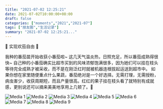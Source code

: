 ```yaml
---
title: "2021-07-02 12:25:21"
date: 2021-07-02T10:00:00+08:00
draft: false
categories: ["moments","2021","2021-07"]
tags: ["朋友圈","生活记录"]
summary: "2021-07-02 12:25:21..."
---
```


🍅 实现欢茄自由 🍅

我种的番茄苗开始收获小番茄啦~
这几天气温炎热，日照充足，所以番茄成熟得很快~
自己种的小番茄确实比超市买到的风味浓郁饱满很多，因为她们可以挂在枝头等待完全成熟才被采收，而不是在刚泛红时就被机器连根拔起运送到超市中。
如果你想在家里随便重点什么果蔬，番茄绝对是一个好选择。无需打理，无需授粉，病虫害少，收获周期短，而且产量很高。红红的果子挂在枝头看了就特别有成就感，更别说还可以摘来美美地享用上几顿了。🥰

![Media 1](/Moments/photos/2021-07-02/202107021225210.jpg)
![Media 2](/Moments/photos/2021-07-02/202107021225211.jpg)
![Media 3](/Moments/photos/2021-07-02/202107021225212.jpg)
![Media 4](/Moments/photos/2021-07-02/202107021225213.jpg)
![Media 5](/Moments/photos/2021-07-02/202107021225214.jpg)
![Media 6](/Moments/photos/2021-07-02/202107021225215.jpg)
![Media 7](/Moments/photos/2021-07-02/202107021225216.jpg)
![Media 8](/Moments/photos/2021-07-02/202107021225217.jpg)
![Media 9](/Moments/photos/2021-07-02/202107021225218.jpg)

